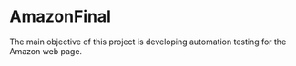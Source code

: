 # AmazonFinal

The main objective of this project is developing automation testing for the Amazon web page.

